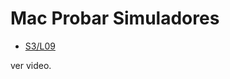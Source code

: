 Mac Probar Simuladores
======================

- [S3/L09](https://www.youtube.com/watch?v=3BTkE9viFe8&list=PLCKuOXG0bPi0sIn-nDsi7ma9OV6MEMkxj&index=39)

ver video.